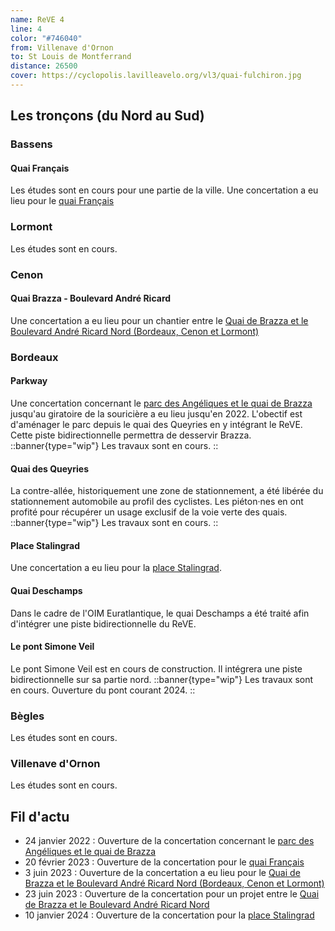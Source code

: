 ```yaml
---
name: ReVE 4
line: 4
color: "#746040"
from: Villenave d'Ornon
to: St Louis de Montferrand
distance: 26500
cover: https://cyclopolis.lavilleavelo.org/vl3/quai-fulchiron.jpg
---
```


## Les tronçons (du Nord au Sud)

### Bassens
#### Quai Français
Les études sont en cours pour une partie de la ville.
Une concertation a eu lieu pour le [quai Français](https://participation.bordeaux-metropole.fr/participation/realisation-dun-amenagement-en-faveur-des-transports-et-des-modes-actifs-commune-de)

### Lormont
Les études sont en cours.

### Cenon
#### Quai Brazza - Boulevard André Ricard
Une concertation a eu lieu pour un chantier entre le [Quai de Brazza et le Boulevard André Ricard Nord (Bordeaux, Cenon et Lormont)](https://participation.bordeaux-metropole.fr/participation/amenagement-en-faveur-des-transports-en-commun-et-des-modes-actifs-entre-le-quai-de)

### Bordeaux 

#### Parkway
Une concertation concernant le [parc des Angéliques et le quai de Brazza](https://participation.bordeaux-metropole.fr/participation/requalification-des-quais-rive-droite-de-bordeaux#:~:text=La%20concertation%20a%20%C3%A9t%C3%A9%20ouverte,24%20novembre%202022%20par%20d%C3%A9lib%C3%A9ration.)
jusqu'au giratoire de la souricière a eu lieu jusqu'en 2022.
L'obectif est d'aménager le parc depuis le quai des Queyries en y intégrant le ReVE.
Cette piste bidirectionnelle permettra de desservir Brazza.
::banner{type="wip"}
Les travaux sont en cours.
::

#### Quai des Queyries
La contre-allée, historiquement une zone de stationnement, a été libérée du stationnement automobile au profil des cyclistes.
Les piéton·nes en ont profité pour récupérer un usage exclusif de la voie verte des quais.
::banner{type="wip"}
Les travaux sont en cours.
::

#### Place Stalingrad
Une concertation a eu lieu pour la [place Stalingrad](https://participation.bordeaux-metropole.fr/participation/reamenagement-de-la-place-stalingrad-bordeaux).

#### Quai Deschamps
Dans le cadre de l'OIM Euratlantique, le quai Deschamps a été traité afin d'intégrer une piste bidirectionnelle du ReVE.

#### Le pont Simone Veil
Le pont Simone Veil est en cours de construction. Il intégrera une piste bidirectionnelle sur sa partie nord.
::banner{type="wip"}
Les travaux sont en cours. Ouverture du pont courant 2024.
::

### Bègles
Les études sont en cours.

### Villenave d'Ornon
Les études sont en cours.

## Fil d'actu

- 24 janvier 2022 : Ouverture de la concertation concernant le [parc des Angéliques et le quai de Brazza](https://participation.bordeaux-metropole.fr/participation/requalification-des-quais-rive-droite-de-bordeaux#:~:text=La%20concertation%20a%20%C3%A9t%C3%A9%20ouverte,24%20novembre%202022%20par%20d%C3%A9lib%C3%A9ration.)
- 20 février 2023 : Ouverture de la concertation pour le [quai Français](https://participation.bordeaux-metropole.fr/participation/realisation-dun-amenagement-en-faveur-des-transports-et-des-modes-actifs-commune-de)
- 3 juin 2023 : Ouverture de la concertation a eu lieu pour le [Quai de Brazza et le Boulevard André Ricard Nord (Bordeaux, Cenon et Lormont)](https://participation.bordeaux-metropole.fr/participation/amenagement-en-faveur-des-transports-en-commun-et-des-modes-actifs-entre-le-quai-de)
- 23 juin 2023 : Ouverture de la concertation pour un projet entre le [Quai de Brazza et le Boulevard André Ricard Nord](https://participation.bordeaux-metropole.fr/participation/amenagement-en-faveur-des-transports-en-commun-et-des-modes-actifs-entre-le-quai-de)
- 10 janvier 2024 : Ouverture de la concertation pour la [place Stalingrad](https://participation.bordeaux-metropole.fr/participation/reamenagement-de-la-place-stalingrad-bordeaux) 